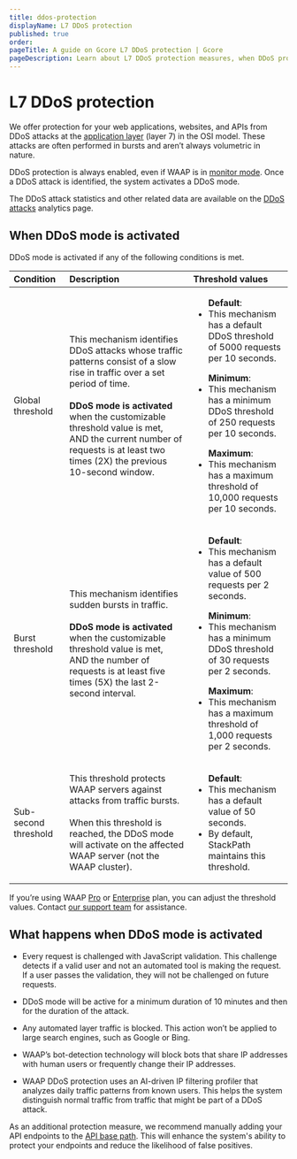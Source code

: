 ```yaml
---
title: ddos-protection
displayName: L7 DDoS protection
published: true
order:
pageTitle: A guide on Gcore L7 DDoS protection | Gcore
pageDescription: Learn about L7 DDoS protection measures, when DDoS protection mode gets activated, and how it works.
---
```

# L7 DDoS protection

We offer protection for your web applications, websites, and APIs from DDoS attacks at the <a href="https://osi-model.com/application-layer/" target="_blank">application layer</a> (layer 7) in the OSI model. These attacks are often performed in bursts and aren’t always volumetric in nature.  

DDoS protection is always enabled, even if WAAP is in <a href="https://gcore.com/docs/waap/getting-started/waap-modes#monitor-mode" target="_blank">monitor mode</a>. Once a DDoS attack is identified, the system activates a DDoS mode. 

<alert-element type="tip" title="Tip">
 
The DDoS attack statistics and other related data are available on the <a href="https://gcore.com/docs/waap/analytics#ddos-attacks-page" target="_blank">DDoS attacks</a> analytics page.
 
</alert-element>

## When DDoS mode is activated 

DDoS mode is activated if any of the following conditions is met.  

<table>
<thead>
<tr>
    <th style="text-align: left;">Condition</th>
    <th style="text-align: left;">Description</th>
    <th style="text-align: left;">Threshold values</th>
</tr>
</thead>
<tbody>
<tr style="text-align: left;">
    <td>Global threshold</td>
    <td>This mechanism identifies DDoS attacks whose traffic patterns consist of a slow rise in traffic over a set period of time.<br><br>
    <strong>DDoS mode is activated</strong> when the customizable threshold value is met, AND the current number of requests is at least two times (2X) the previous 10-second window. 
    </td>
    <td><ul><strong>Default</strong>:
    <li>This mechanism has a default DDoS threshold of 5000 requests per 10 seconds.</li></ul>
    <ul><strong>Minimum</strong>:
    <li>This mechanism has a minimum DDoS threshold of 250 requests per 10 seconds.</li></ul>
    <ul><strong>Maximum</strong>:
    <li>This mechanism has a maximum threshold of 10,000 requests per 10 seconds.</li></ul>
    </td>
</tr>
<tr style="text-align: left;">
    <td>Burst threshold</td>
    <td>This mechanism identifies sudden bursts in traffic.<br><br>
    <strong>DDoS mode is activated</strong> when the customizable threshold value is met, AND the number of requests is at least five times (5X) the last 2-second interval.
    </td>
    <td><ul><strong>Default</strong>:
    <li>This mechanism has a default value of 500 requests per 2 seconds.</li></ul>
    <ul><strong>Minimum</strong>:
    <li>This mechanism has a minimum DDoS threshold of 30 requests per 2 seconds.</li></ul>
    <ul><strong>Maximum</strong>:
    <li>This mechanism has a maximum threshold of 1,000 requests per 2 seconds.</li></ul>
    </td>
</tr>
<tr style="text-align: left;">
    <td>Sub-second threshold</td>
    <td>This threshold protects WAAP servers against attacks from traffic bursts.<br><br>
   When this threshold is reached, the DDoS mode will activate on the affected WAAP server (not the WAAP cluster).
    </td>
    <td><ul><strong>Default</strong>:
    <li>This mechanism has a default value of 50 seconds.</li>
    <li>By default, StackPath maintains this threshold.</li>
 </ul>
    </td>
</tr>
</tbody>
</table>

<alert-element type="info" title="Info">
 
If you’re using WAAP <a href="https://gcore.com/docs/waap/billing#pro" target="_blank">Pro</a> or <a href="https://gcore.com/docs/waap/billing#enterprise" target="_blank">Enterprise</a> plan, you can adjust the threshold values. Contact [our support team](mailto:support@gcore.com) for assistance.
 
</alert-element>

## What happens when DDoS mode is activated

* Every request is challenged with JavaScript validation. This challenge detects if a valid user and not an automated tool is making the request. If a user passes the validation, they will not be challenged on future requests. 

* DDoS mode will be active for a minimum duration of 10 minutes and then for the duration of the attack. 

* Any automated layer traffic is blocked. This action won’t be applied to large search engines, such as Google or Bing. 

* WAAP’s bot-detection technology will block bots that share IP addresses with human users or frequently change their IP addresses. 

* WAAP DDoS protection uses an AI-driven IP filtering profiler that analyzes daily traffic patterns from known users. This helps the system distinguish normal traffic from traffic that might be part of a DDoS attack.

As an additional protection measure, we recommend manually adding your API endpoints to the <a href="" target="_blank">API base path</a>. This will enhance the system's ability to protect your endpoints and reduce the likelihood of false positives. 